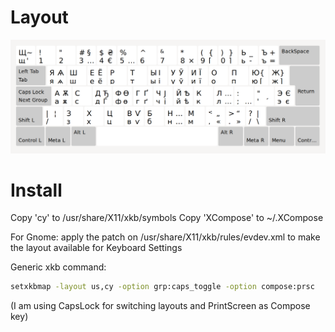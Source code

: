 # Layout
![layout]

# Install

Copy 'cy' to /usr/share/X11/xkb/symbols
Copy 'XCompose' to ~/.XCompose

For Gnome: apply the patch on /usr/share/X11/xkb/rules/evdev.xml to make the layout available for Keyboard Settings

Generic xkb command:
```sh
setxkbmap -layout us,cy -option grp:caps_toggle -option compose:prsc
```
(I am using CapsLock for switching layouts and PrintScreen as Compose key)

[layout]:https://github.com/grep0/cy/blob/master/CY.png?raw=true  "Cyrillic keyboard layout"

